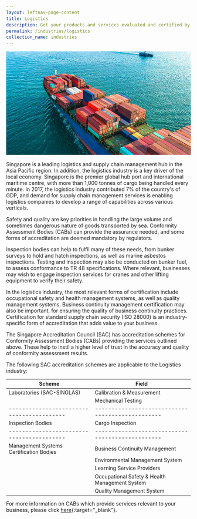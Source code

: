 ```yaml
---
layout: leftnav-page-content
title: Logistics
description: Get your products and services evaluated and certified by a Singapore Accreditation Council (SAC)-accredited Conformity Assessment Body (CAB).
permalink: /industries/logistics
collection_name: industries
---
```


![Logistics](/images/industries/logistics.jpg)

Singapore is a leading logistics and supply chain management hub in the Asia Pacific region. In addition, the logistics industry is a key driver of the local economy. Singapore is the premier global hub port and international maritime centre, with more than 1,000 tonnes of cargo being handled every minute. In 2017, the logistics industry contributed 7% of the country's of GDP, and demand for supply chain management services is enabling logistics companies to develop a range of capabilities across various verticals. 

Safety and quality are key priorities in handling the large volume and sometimes dangerous nature of goods transported by sea. Conformity Assessment Bodies (CABs) can provide the assurance needed, and some forms of accreditation are deemed mandatory by regulators.

Inspection bodies can help to fulfil many of these needs, from bunker surveys to hold and hatch inspections, as well as marine asbestos inspections. Testing and inspection may also be conducted on bunker fuel, to assess conformance to TR 48 specifications. Where relevant, businesses may wish to engage inspection services for cranes and other lifting equipment to verify their safety.

In the logistics industry, the most relevant forms of certification include occupational safety and health management systems, as well as quality management systems. Business continuity management certification may also be important, for ensuring the quality of business continuity practices. Certification for standard supply chain security (ISO 28000) is an industry-specific form of accreditation that adds value to your business.
    
The Singapore Accreditation Council (SAC) has accreditation schemes for Conformity Assessment Bodies (CABs) providing the services outlined above. These help to instil a higher level of trust in the accuracy and quality of conformity assessment results. 

The following SAC accreditation schemes are applicable to the Logistics industry:

| Scheme                                  | Field                                          |
|-----------------------------------------|------------------------------------------------|
| Laboratories (SAC-SINGLAS)              | Calibration & Measurement                      |
|                                         | Mechanical Testing                             |
|-----------------------------------------|------------------------------------------------|
| Inspection Bodies                       | Cargo Inspection                               |
|-----------------------------------------|------------------------------------------------|
| Management Systems Certification Bodies | Business Continuity Management                 |
|                                         | Environmental Management System                |
|                                         | Learning Service Providers                     |
|                                         | Occupational Safety & Health Management System |
|                                         | Quality Management System                      |

For more information on CABs which provide services relevant to your business, please click [here](/services/accreditation-services){:target="_blank"}.
